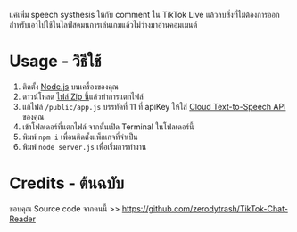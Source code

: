 แค่เพิ่ม speech systhesis ให้กับ comment ใน TikTok Live แล้วลบสิ่งที่ไม่ต้องการออก
สำหรับเอาไปใช้ในไลฟ์สดมนการเล่นเกมแล้วไม่ว่างมาอ่านคอมเมนต์

# Usage - วิธีใช้
1. ติดตั้ง [Node.js](https://nodejs.org/) บนเครื่องของคุณ
2. ดาวน์โหลด [ไฟล์ Zip นี้](https://github.com/Anas7487/TTS-Tiktok-Live-Chat.git)แล้วทำการแตกไฟล์
3. แก้ไฟล์ `/public/app.js` บรรทัดที่ 11 ที่ apiKey ให้ใส่ [Cloud Text-to-Speech API](https://cloud.google.com/text-to-speech?hl=en) ของคุณ
4. เข้าโฟลเดอร์ที่แตกไฟล์ จากนั้นเปิด Terminal ในโฟลเดอร์นี้
5. พิมพ์ `npm i` เพื่อนติดตั้งแพ็กเกจที่จำเป็น
6. พิมพ์ `node server.js` เพื่อเริ่มการทำงาน

# Credits - ต้นฉบับ
ขอบคุณ Source code จากคนนี้ >> https://github.com/zerodytrash/TikTok-Chat-Reader
